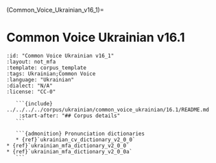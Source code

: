 (Common_Voice_Ukrainian_v16_1)=
# Common Voice Ukrainian v16.1

``````{corpus} Common Voice Ukrainian v16.1
:id: "Common Voice Ukrainian v16_1"
:layout: not_mfa
:template: corpus_template
:tags: Ukrainian;Common Voice
:language: "Ukrainian"
:dialect: "N/A"
:license: "CC-0"

   ```{include} ../../../../corpus/ukrainian/common_voice_ukrainian/16.1/README.md
    :start-after: "## Corpus details"
   ```

   ```{admonition} Pronunciation dictionaries
   * {ref}`ukrainian_cv_dictionary_v2_0_0`
* {ref}`ukrainian_mfa_dictionary_v2_0_0`
* {ref}`ukrainian_mfa_dictionary_v2_0_0a`
   ```
``````
